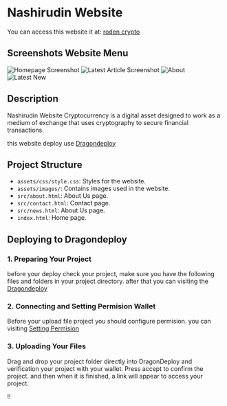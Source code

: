 # Nashirudin Website

You can access this website it at: [roden crypto](https://7tzhoygmpqckvq5nkve2qvpu36qufzkrwfd7etzssghjl2cvycaq.arweave.net/_PJ3YMx8BKrDrVVJqFX036FC5VGxR_JPMpGOlehVwIE/)

## Screenshots Website Menu

![Homepage Screenshot](assets/ss/sj1.jpg)
![Latest Article Screenshot](assets/ss/sj2.jpg)
![About](assets/ss/sj3.jpg)
![Latest New](assets/ss/sj4.jpg)


## Description

Nashirudin Website Cryptocurrency is a digital asset designed to work as a medium of exchange that uses cryptography to secure financial transactions. 


this website deploy use [Dragondeploy](https://dragondeploy.xyz/)

## Project Structure

- `assets/css/style.css`: Styles for the website.
- `assets/images/`: Contains images used in the website.
- `src/about.html`: About Us page.
- `src/contact.html`: Contact page.
- `src/news.html`: About Us page.
- `index.html`: Home page.

## Deploying to Dragondeploy

### 1. Preparing Your Project

before your deploy check your project, make sure you have the following files and folders in your project directory. after that
you can visiting the [Dragondeploy](https://dragondeploy.xyz/)

### 2. Connecting and Setting Permision Wallet

Before your upload file project you should configure permision.
you can visiting [Setting Permision](https://dragondeploy.xyz/pro-tips)

### 3. Uploading Your Files

Drag and drop your project folder directly into DragonDeploy and verification your project with your wallet. Press accept to confirm the project. and then when it is finished, a link will appear to access your project.

 !!